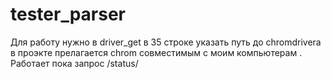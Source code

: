 # tester_parser

Для работу нужно в driver_get в 35 строке указать путь до chromdrivera  в проэкте прелагается chrom 
совместимым с моим компьютерам . 
Работает пока запрос /status/ 